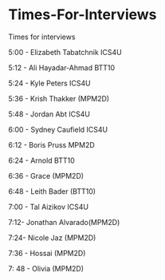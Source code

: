 # Times-For-Interviews
Times for interviews

5:00 - Elizabeth Tabatchnik ICS4U

5:12 - Ali Hayadar-Ahmad BTT10

5:24 - Kyle Peters ICS4U

5:36 - Krish Thakker (MPM2D)

5:48 - Jordan Abt ICS4U

6:00 -  Sydney Caufield ICS4U

6:12 - Boris Pruss MPM2D

6:24 - Arnold BTT10

6:36 - Grace (MPM2D)

6:48 - Leith Bader (BTT10)

7:00 - Tal Aizikov ICS4U

7:12- Jonathan Alvarado(MPM2D)

7:24- Nicole Jaz (MPM2D)

7:36 - Hossai (MPM2D)

7: 48 - Olivia (MPM2D)
